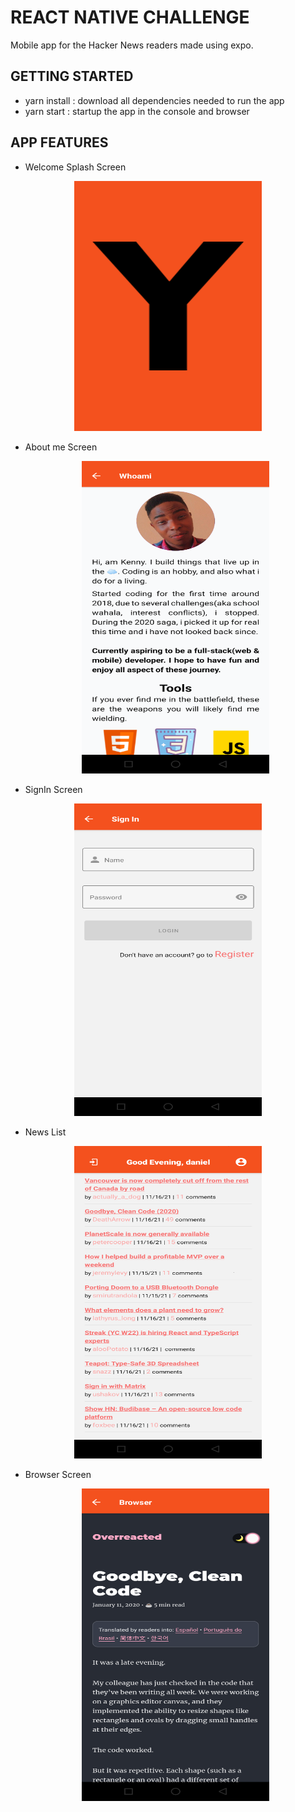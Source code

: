 # REACT NATIVE CHALLENGE

Mobile app for the Hacker News readers made using expo.

## GETTING STARTED

- yarn install : download all dependencies needed to run the app
- yarn start : startup the app in the console and browser

## APP FEATURES

- Welcome Splash Screen
<p align="center">
  <img width="300" height="400" src="./assets/screenshots/splashscreen.png">
</p>

- About me Screen
  <p align="center">
  <img width="300" height="500" src="./assets/screenshots/aboutScreen.png">
  </p>

- SignIn Screen
<p align="center">
  <img width="300" height="500" src="./assets/screenshots/signinScreen.png">
</p>

- News List
<p align="center">
  <img width="300" height="500" src="./assets/screenshots/newsScreen.png">
</p>

- Browser Screen
  <p align="center">
  <img width="300" height="500" src="./assets/screenshots/browserScreen2.png">
</p>
